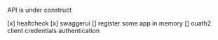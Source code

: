 API is under construct

[x] healtcheck
[x] swaggerui
[] register some app in memory
[] ouath2 client credentials authentication
